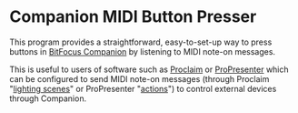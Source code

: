 # Companion MIDI Button Presser

This program provides a straightforward, easy-to-set-up way to press buttons in
[BitFocus Companion](https://bitfocus.io/companion) by listening to MIDI note-on
messages.

This is useful to users of software such as [Proclaim](https://proclaim.logos.com/)
or [ProPresenter](https://www.renewedvision.com/propresenter) which can be configured
to send MIDI note-on messages (through Proclaim
"[lighting scenes](https://support.proclaim.logos.com/hc/en-us/articles/19863614049293-Lighting-Scenes-and-Outbound-MIDI)"
or ProPresenter "[actions](https://support.renewedvision.com/hc/en-us/articles/1500000020301-Devices-MIDI-ProPresenter-Setup)")
to control external devices through Companion.
